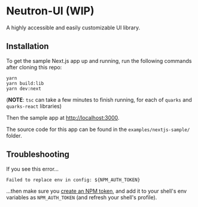# Neutron-UI (WIP)

A highly accessible and easily customizable UI library.

## Installation

To get the sample Next.js app up and running, run the following commands after cloning this repo:

```
yarn
yarn build:lib
yarn dev:next
```
(**NOTE**: `tsc` can take a few minutes to finish running, for each of `quarks` and `quarks-react` libraries)

Then the sample app at [http://localhost:3000](http://localhost:3000).

The source code for this app can be found in the `examples/nextjs-sample/` folder.

## Troubleshooting

If you see this error...
```
Failed to replace env in config: ${NPM_AUTH_TOKEN}
```
...then make sure you [create an NPM token](https://docs.npmjs.com/creating-and-viewing-access-tokens#creating-granular-access-tokens-on-the-website), and add it to your shell's env variables as `NPM_AUTH_TOKEN` (and refresh your shell's profile).
